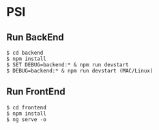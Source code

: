 # PSI

## Run BackEnd
```
$ cd backend
$ npm install
$ SET DEBUG=backend:* & npm run devstart
$ DEBUG=backend:* & npm run devstart (MAC/Linux)
```

## Run FrontEnd
```
$ cd frontend
$ npm install
$ ng serve -o
```